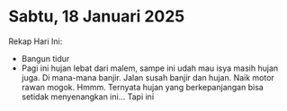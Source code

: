 # Sabtu, 18 Januari 2025

Rekap Hari Ini:

- Bangun tidur
- Pagi ini hujan lebat dari malem, sampe ini udah mau isya masih hujan juga. Di mana-mana banjir. Jalan susah banjir dan hujan. Naik motor rawan mogok. Hmmm. Ternyata hujan yang berkepanjangan bisa setidak menyenangkan ini... Tapi ini
